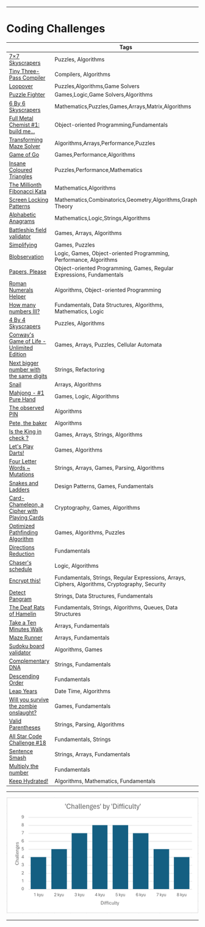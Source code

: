 ***
# Coding Challenges

 
|                                                                                       | Tags                                     | Points  |
| ------------------------------------------------------------------------------------- | ---------------------------------------- |---------|
| [7×7 Skyscrapers](https://www.codewars.com/kata/5917a2205ffc30ec3a0000a8) | Puzzles, Algorithms | 40
| [Tiny Three-Pass Compiler](https://www.codewars.com/kata/5265b0885fda8eac5900093b) |Compilers, Algorithms | 40
| [Loopover](https://www.codewars.com/kata/5c1d796370fee68b1e000611) |Puzzles,Algorithms,Game Solvers | 40
| [Puzzle Fighter](https://www.codewars.com/kata/5a3cbf29ee1aae06160000c9) |Games,Logic,Game Solvers,Algorithms| 40
| [6 By 6 Skyscrapers](https://www.codewars.com/kata/6-by-6-skyscrapers) |Mathematics,Puzzles,Games,Arrays,Matrix,Algorithms | 35
| [Full Metal Chemist #1: build me...](https://www.codewars.com/kata/5a27ca7ab6cfd70f9300007a) |Object-oriented Programming,Fundamentals | 35
| [Transforming Maze Solver](https://www.codewars.com/kata/5b86a6d7a4dcc13cd900000b) |Algorithms,Arrays,Performance,Puzzles | 35
| [Game of Go](https://www.codewars.com/kata/59de9f8ff703c4891900005c) |Games,Performance,Algorithms | 35
| [Insane Coloured Triangles](https://www.codewars.com/kata/5a331ea7ee1aae8f24000175) |Puzzles,Performance,Mathematics | 35
| [The Millionth Fibonacci Kata](https://www.codewars.com/kata/53d40c1e2f13e331fc000c26) |Mathematics,Algorithms  | 35
| [Screen Locking Patterns](https://www.codewars.com/kata/585894545a8a07255e0002f1) |Mathematics,Combinatorics,Geometry,Algorithms,Graph Theory | 35
| [Alphabetic Anagrams](https://www.codewars.com/kata/53e57dada0cb0400ba000688) |Mathematics,Logic,Strings,Algorithms | 35
| [Battleship field validator](https://www.codewars.com/kata/52bb6539a4cf1b12d90005b7) |Games, Arrays, Algorithms | 35
| [Simplifying](https://www.codewars.com/kata/57f2b753e3b78621da0020e8) |Games, Puzzles | 35
| [Blobservation](https://www.codewars.com/kata/5abab55b20746bc32e000008) |Logic, Games, Object-oriented Programming, Performance, Algorithms | 35
| [Papers,  Please](https://www.codewars.com/kata/59d582cafbdd0b7ef90000a0) |Object-oriented Programming, Games, Regular Expressions, Fundamentals | 35
| [Roman Numerals Helper](https://www.codewars.com/kata/51b66044bce5799a7f000003) |Algorithms, Object-oriented Programming | 30
| [How many numbers III?](https://www.codewars.com/kata/5877e7d568909e5ff90017e6) |Fundamentals, Data Structures, Algorithms, Mathematics, Logic | 30
| [4 By 4 Skyscrapers](https://www.codewars.com/kata/5671d975d81d6c1c87000022) |Puzzles, Algorithms | 30
| [Conway's Game of Life  - Unlimited Edition](https://www.codewars.com/kata/52423db9add6f6fc39000354) |Games, Arrays, Puzzles, Cellular Automata | 30
| [Next bigger number with the same digits](https://www.codewars.com/kata/55983863da40caa2c900004e) |Strings, Refactoring | 30
| [Snail](https://www.codewars.com/kata/521c2db8ddc89b9b7a0000c1) |Arrays, Algorithms | 30
| [Mahjong - #1 Pure Hand](https://www.codewars.com/kata/56ad7a4978b5162445000056) |Games, Logic, Algorithms | 30
| [The observed PIN](https://www.codewars.com/kata/5263c6999e0f40dee200059d) |Algorithms | 30
| [Pete,  the baker](https://www.codewars.com/kata/525c65e51bf619685c000059) |Algorithms | 25
| [Is the King in check ?](https://www.codewars.com/kata/5e28ae347036fa001a504bbe) |Games, Arrays, Strings, Algorithms | 25
| [Let's Play Darts!](https://www.codewars.com/kata/5870db16056584eab0000006) |Games, Algorithms | 25
| [Four Letter Words ~ Mutations](https://www.codewars.com/kata/5cb5eb1f03c3ff4778402099) |Strings, Arrays, Games, Parsing, Algorithms | 25
| [Snakes and Ladders](https://www.codewars.com/kata/587136ba2eefcb92a9000027) |Design Patterns, Games, Fundamentals | 25
| [Card-Chameleon,  a Cipher with Playing Cards](https://www.codewars.com/kata/59c2ff946bddd2a2fd00009e) |Cryptography, Games, Algorithms | 25
| [Optimized Pathfinding Algorithm](https://www.codewars.com/kata/57b4d2dad2a31c75f7000223) |Games, Algorithms, Puzzles | 25
| [Directions Reduction](https://www.codewars.com/kata/550f22f4d758534c1100025a) |Fundamentals | 25
| [Chaser's schedule](https://www.codewars.com/kata/628df6b29070907ecb3c2d83) |Logic, Algorithms | 16
| [Encrypt this!](https://www.codewars.com/kata/5848565e273af816fb000449) |Fundamentals, Strings, Regular Expressions, Arrays, Ciphers, Algorithms, Cryptography, Security | 16
| [Detect Pangram](https://www.codewars.com/kata/545cedaa9943f7fe7b000048) |Strings, Data Structures, Fundamentals | 16
| [The Deaf Rats of Hamelin](https://www.codewars.com/kata/598106cb34e205e074000031) |Fundamentals, Strings, Algorithms, Queues, Data Structures | 16
| [Take a Ten Minutes Walk](https://www.codewars.com/kata/54da539698b8a2ad76000228) |Arrays, Fundamentals | 16
| [Maze Runner](https://www.codewars.com/kata/58663693b359c4a6560001d6) |Arrays, Fundamentals | 16
| [Sudoku board validator](https://www.codewars.com/kata/63d1bac72de941033dbf87ae) |Algorithms, Games | 16
| [Complementary DNA](https://www.codewars.com/kata/554e4a2f232cdd87d9000038) |Strings, Fundamentals | 8
| [Descending Order](https://www.codewars.com/kata/5467e4d82edf8bbf40000155/) |Fundamentals | 8
| [Leap Years](https://www.codewars.com/kata/526c7363236867513f0005ca/) |Date Time, Algorithms | 8
| [Will you survive the zombie onslaught?](https://www.codewars.com/kata/5deeb1cc0d5bc9000f70aa74) |Games, Fundamentals | 8
| [Valid Parentheses](https://www.codewars.com/kata/6411b91a5e71b915d237332d) |Strings, Parsing, Algorithms | 8
| [All Star Code Challenge #18](https://www.codewars.com/kata/5865918c6b569962950002a1) |Fundamentals, Strings | 4
| [Sentence Smash](https://www.codewars.com/kata/53dc23c68a0c93699800041d) |Strings, Arrays, Fundamentals | 4
| [Multiply the number](https://www.codewars.com/kata/5708f682c69b48047b000e07) |Fundamentals | 4
| [Keep Hydrated!](https://www.codewars.com/kata/582cb0224e56e068d800003c) |Algorithms, Mathematics, Fundamentals | 4


***
![Student Led Clubs!](../img/DifSpread.PNG)

***
